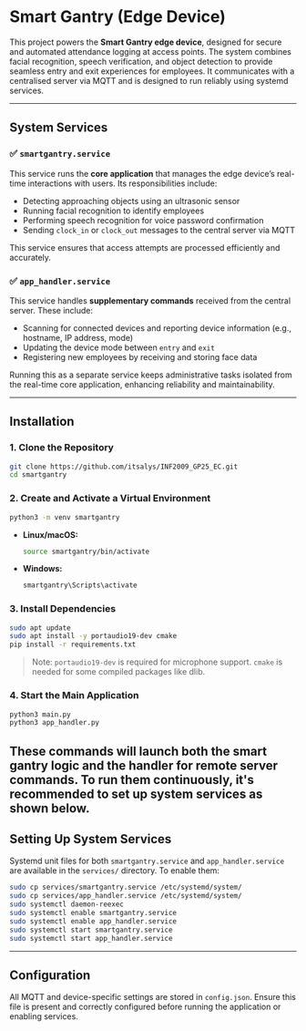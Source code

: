 # Smart Gantry (Edge Device)

This project powers the **Smart Gantry edge device**, designed for secure and automated attendance logging at access points. The system combines facial recognition, speech verification, and object detection to provide seamless entry and exit experiences for employees. It communicates with a centralised server via MQTT and is designed to run reliably using systemd services.

---

## System Services

### ✅ `smartgantry.service`
This service runs the **core application** that manages the edge device’s real-time interactions with users. Its responsibilities include:

- Detecting approaching objects using an ultrasonic sensor
- Running facial recognition to identify employees
- Performing speech recognition for voice password confirmation
- Sending `clock_in` or `clock_out` messages to the central server via MQTT

This service ensures that access attempts are processed efficiently and accurately.

### ✅ `app_handler.service`
This service handles **supplementary commands** received from the central server. These include:

- Scanning for connected devices and reporting device information (e.g., hostname, IP address, mode)
- Updating the device mode between `entry` and `exit`
- Registering new employees by receiving and storing face data

Running this as a separate service keeps administrative tasks isolated from the real-time core application, enhancing reliability and maintainability.

---

## Installation

### 1. Clone the Repository

```bash
git clone https://github.com/itsalys/INF2009_GP25_EC.git
cd smartgantry
```

### 2. Create and Activate a Virtual Environment

```bash
python3 -m venv smartgantry
```

- **Linux/macOS:**  
  ```bash
  source smartgantry/bin/activate
  ```

- **Windows:**  
  ```cmd
  smartgantry\Scripts\activate
  ```

### 3. Install Dependencies

```bash
sudo apt update
sudo apt install -y portaudio19-dev cmake
pip install -r requirements.txt
```

> Note: `portaudio19-dev` is required for microphone support. `cmake` is needed for some compiled packages like dlib. 

### 4. Start the Main Application

```bash
python3 main.py
python3 app_handler.py
```

These commands will launch both the smart gantry logic and the handler for remote server commands. To run them continuously, it's recommended to set up system services as shown below.
---

## Setting Up System Services

Systemd unit files for both `smartgantry.service` and `app_handler.service` are available in the `services/` directory. To enable them:

```bash
sudo cp services/smartgantry.service /etc/systemd/system/
sudo cp services/app_handler.service /etc/systemd/system/
sudo systemctl daemon-reexec
sudo systemctl enable smartgantry.service
sudo systemctl enable app_handler.service
sudo systemctl start smartgantry.service
sudo systemctl start app_handler.service
```

---

## Configuration

All MQTT and device-specific settings are stored in `config.json`. Ensure this file is present and correctly configured before running the application or enabling services.
